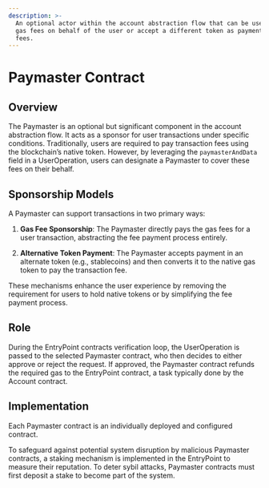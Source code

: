 ```yaml
---
description: >-
  An optional actor within the account abstraction flow that can be used to pay
  gas fees on behalf of the user or accept a different token as payment for gas
  fees.
---
```


# Paymaster Contract

## Overview

The Paymaster is an optional but significant component in the account abstraction flow. It acts as a sponsor for user transactions under specific conditions. Traditionally, users are required to pay transaction fees using the blockchain’s native token. However, by leveraging the `paymasterAndData` field in a UserOperation, users can designate a Paymaster to cover these fees on their behalf.

## Sponsorship Models

A Paymaster can support transactions in two primary ways:

1. **Gas Fee Sponsorship**: The Paymaster directly pays the gas fees for a user transaction, abstracting the fee payment process entirely.

2. **Alternative Token Payment**: The Paymaster accepts payment in an alternate token (e.g., stablecoins) and then converts it to the native gas token to pay the transaction fee.

These mechanisms enhance the user experience by removing the requirement for users to hold native tokens or by simplifying the fee payment process.

## Role

During the EntryPoint contracts verification loop, the UserOperation is passed to the selected Paymaster contract, who then decides to either approve or reject the request. If approved, the Paymaster contract refunds the required gas to the EntryPoint contract, a task typically done by the Account contract.

## Implementation

Each Paymaster contract is an individually deployed and configured contract.

To safeguard against potential system disruption by malicious Paymaster contracts, a staking mechanism is implemented in the EntryPoint to measure their reputation. To deter sybil attacks, Paymaster contracts must first deposit a stake to become part of the system.
